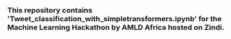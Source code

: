 ### This repository contains 'Tweet_classification_with_simpletransformers.ipynb' for the Machine Learning Hackathon by AMLD Africa hosted on Zindi. 
